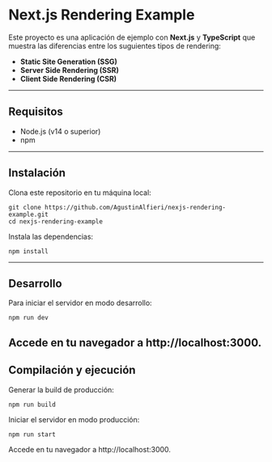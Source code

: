 # Next.js Rendering Example

Este proyecto es una aplicación de ejemplo con **Next.js** y **TypeScript** que muestra las diferencias entre los suguientes tipos de rendering:

- **Static Site Generation (SSG)**
- **Server Side Rendering (SSR)**
- **Client Side Rendering (CSR)**

---

## Requisitos

- Node.js (v14 o superior)
- npm

---

## Instalación

Clona este repositorio en tu máquina local:

```
git clone https://github.com/AgustinAlfieri/nexjs-rendering-example.git
cd nexjs-rendering-example
```

Instala las dependencias:

```
npm install
```

---

## Desarrollo

Para iniciar el servidor en modo desarrollo:

```
npm run dev
```

## Accede en tu navegador a http://localhost:3000.

## Compilación y ejecución

Generar la build de producción:

```
npm run build
```

Iniciar el servidor en modo producción:

```
npm run start
```

Accede en tu navegador a http://localhost:3000.
